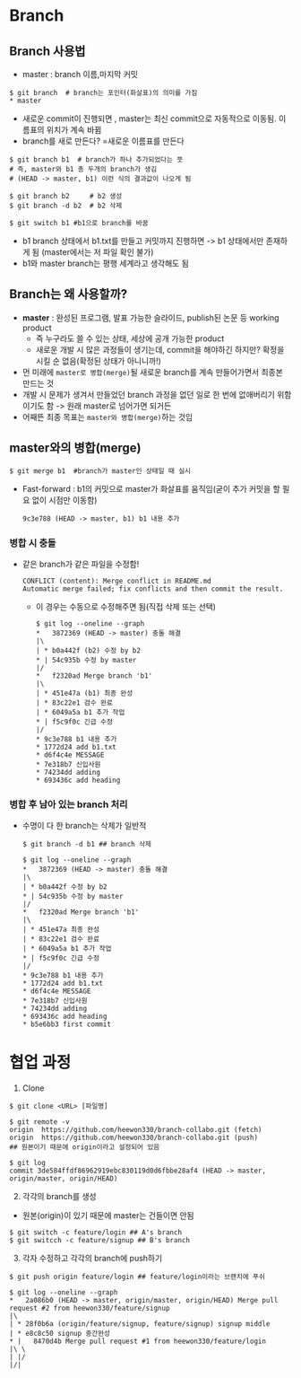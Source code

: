 # Branch

## Branch 사용법

- master : branch 이름,마지막 커밋

```
$ git branch  # branch는 포인터(화살표)의 의미를 가짐
* master 
```

- 새로운 commit이 진행되면 , master는 최신 commit으로 자동적으로 이동됨. 이름표의 위치가 계속 바뀜
- branch를 새로 만든다? =새로운 이름표를 만든다

```
$ git branch b1  # branch가 하나 추가되었다는 뜻
# 즉, master와 b1 총 두개의 branch가 생김
# (HEAD -> master, b1) 이런 식의 결과값이 나오게 됨
```

```
$ git branch b2		# b2 생성
$ git branch -d b2  # b2 삭제
```

```
$ git switch b1 #b1으로 branch를 바꿈
```



- b1 branch 상태에서 b1.txt를 만들고 커밋까지 진행하면 -> b1 상태에서만 존재하게 됨 (master에서는 저 파일 확인 불가)
- b1와 master branch는 평행 세계라고 생각해도 됨





## Branch는 왜 사용할까?

- **master** : 완성된 프로그램, 발표 가능한 슬라이드, publish된 논문 등 working product 
  - 즉 누구라도 쓸 수 있는 상태, 세상에 공개 가능한 product
  - 새로운 개발 시 많은 과정들이 생기는데, commit을 해야하긴 하지만? 확정을 시킬 순 없음(확정된 상태가 아니니까!)
- 먼 미래에 `master로 병합(merge)`될 새로운 branch를 계속 만들어가면서 최종본 만드는 것
- 개발 시 문제가 생겨서 만들었던 branch 과정을 없던 일로 한 번에 없애버리기 위함이기도 함 -> 원래 master로 넘어가면 되거든
- 어째뜬 최종 목표는 `master와 병합(merge)`하는 것임



## master와의 병합(merge)

```
$ git merge b1  #branch가 master인 상태일 때 실시
```

- Fast-forward : b1의 커밋으로 master가 화살표를 움직임(굳이 추가 커밋을 할 필요 없이 시점만 이동함)

  ```
  9c3e788 (HEAD -> master, b1) b1 내용 추가
  ```



###  병합 시 충돌

- 같은 branch가 같은 파일을 수정함!

  ```
  CONFLICT (content): Merge conflict in README.md
  Automatic merge failed; fix conflicts and then commit the result.
  ```

  - 이 경우는 수동으로 수정해주면 됨(직접 삭제 또는 선택)

    ```
    $ git log --oneline --graph
    *   3872369 (HEAD -> master) 충돌 해결
    |\  
    | * b0a442f (b2) 수정 by b2
    * | 54c935b 수정 by master
    |/  
    *   f2320ad Merge branch 'b1'
    |\  
    | * 451e47a (b1) 최종 완성
    | * 83c22e1 검수 완료
    | * 6049a5a b1 추가 작업
    * | f5c9f0c 긴급 수정
    |/
    * 9c3e788 b1 내용 추가
    * 1772d24 add b1.txt
    * d6f4c4e MESSAGE
    * 7e318b7 신입사원
    * 74234dd adding
    * 693436c add heading
    ```



### 병합 후 남아 있는 branch 처리

- 수명이 다 한 branch는 삭제가 일반적

  ```
  $ git branch -d b1 ## branch 삭제
  ```

  ```
  $ git log --oneline --graph
  *   3872369 (HEAD -> master) 충돌 해결
  |\  
  | * b0a442f 수정 by b2
  * | 54c935b 수정 by master
  |/  
  *   f2320ad Merge branch 'b1'
  |\  
  | * 451e47a 최종 완성
  | * 83c22e1 검수 완료
  | * 6049a5a b1 추가 작업
  * | f5c9f0c 긴급 수정
  |/
  * 9c3e788 b1 내용 추가
  * 1772d24 add b1.txt
  * d6f4c4e MESSAGE
  * 7e318b7 신입사원
  * 74234dd adding
  * 693436c add heading
  * b5e6bb3 first commit
  ```



# 협업 과정

1. Clone

```
$ git clone <URL> [파일명]
```

```
$ git remote -v
origin  https://github.com/heewon330/branch-collabo.git (fetch)
origin  https://github.com/heewon330/branch-collabo.git (push)
## 원본이기 때문에 origin이라고 설정되어 있음

$ git log
commit 3de584ffdf86962919ebc830119d0d6fbbe28af4 (HEAD -> master, origin/master, origin/HEAD)
```



2. 각각의 branch를 생성 

- 원본(origin)이 있기 때문에 master는 건들이면 안됨

```
$ git switch -c feature/login ## A's branch
$ git switcch -c feature/signup ## B's branch
```

3. 각자 수정하고 각각의 branch에 push하기

```
$ git push origin feature/login ## feature/login이라는 브랜치에 푸쉬
```

```
$ git log --oneline --graph
*   2a086b0 (HEAD -> master, origin/master, origin/HEAD) Merge pull request #2 from heewon330/feature/signup
|\  
| * 28f0b6a (origin/feature/signup, feature/signup) signup middle
| * e8c8c50 signup 중간완성
* |   8470d4b Merge pull request #1 from heewon330/feature/login
|\ \  
| |/
|/|
```

